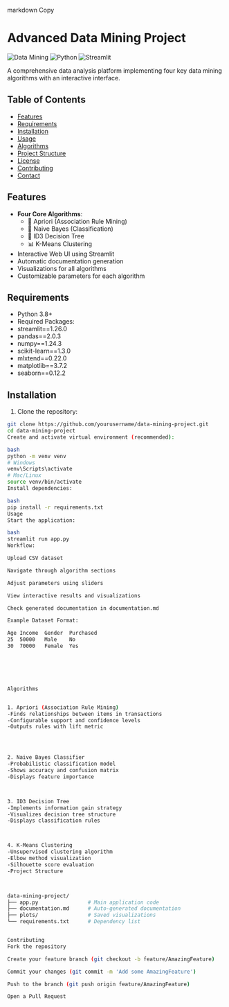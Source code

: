 markdown
Copy
# Advanced Data Mining Project

![Data Mining](https://img.shields.io/badge/Data-Mining-blue)
![Python](https://img.shields.io/badge/Python-3.8%2B-success)
![Streamlit](https://img.shields.io/badge/UI-Streamlit-important)

A comprehensive data analysis platform implementing four key data mining algorithms with an interactive interface.

## Table of Contents
- [Features](#features)
- [Requirements](#requirements)
- [Installation](#installation)
- [Usage](#usage)
- [Algorithms](#algorithms)
- [Project Structure](#project-structure)
- [License](#license)
- [Contributing](#contributing)
- [Contact](#contact)

## Features
- **Four Core Algorithms**:
  - 🛒 Apriori (Association Rule Mining)
  - 🧠 Naive Bayes (Classification)
  - 🌳 ID3 Decision Tree
  - 📊 K-Means Clustering
- Interactive Web UI using Streamlit
- Automatic documentation generation
- Visualizations for all algorithms
- Customizable parameters for each algorithm

## Requirements
- Python 3.8+
- Required Packages:
- streamlit==1.26.0
- pandas==2.0.3
- numpy==1.24.3
- scikit-learn==1.3.0
- mlxtend==0.22.0
- matplotlib==3.7.2
- seaborn==0.12.2



## Installation
1. Clone the repository:
 ```bash
 git clone https://github.com/yourusername/data-mining-project.git
 cd data-mining-project
Create and activate virtual environment (recommended):

bash
python -m venv venv
# Windows
venv\Scripts\activate
# Mac/Linux
source venv/bin/activate
Install dependencies:

bash
pip install -r requirements.txt
Usage
Start the application:

bash
streamlit run app.py
Workflow:

Upload CSV dataset

Navigate through algorithm sections

Adjust parameters using sliders

View interactive results and visualizations

Check generated documentation in documentation.md

Example Dataset Format:

Age	Income	Gender	Purchased
25	50000	Male	No
30	70000	Female	Yes






Algorithms


1. Apriori (Association Rule Mining)
-Finds relationships between items in transactions
-Configurable support and confidence levels
-Outputs rules with lift metric




2. Naive Bayes Classifier
-Probabilistic classification model
-Shows accuracy and confusion matrix
-Displays feature importance



3. ID3 Decision Tree
-Implements information gain strategy
-Visualizes decision tree structure
-Displays classification rules



4. K-Means Clustering
-Unsupervised clustering algorithm
-Elbow method visualization
-Silhouette score evaluation
-Project Structure



data-mining-project/
├── app.py                # Main application code
├── documentation.md      # Auto-generated documentation
├── plots/                # Saved visualizations
└── requirements.txt      # Dependency list


Contributing
Fork the repository

Create your feature branch (git checkout -b feature/AmazingFeature)

Commit your changes (git commit -m 'Add some AmazingFeature')

Push to the branch (git push origin feature/AmazingFeature)

Open a Pull Request

